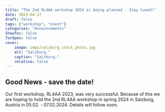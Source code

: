 ```yaml
---
title: "The 2nd RL4AA workshop 2024 is being planned - Stay tuned!"
date: 2023-04-27
draft: false
tags: ["workshop", "event"]
categories: "Announcements"
ShowToc: false
TocOpen: false
cover:
    image: imgs/salzburg_stock_photo.jpg
    alt: "Salzburg."
    caption: "Salzburg."
    relative: false
---
```


## Good News - save the date!

Our first workshop, RL4AA 2023, was very successful. Because of this we are hoping to hold the 2nd RL4AA workshop in spring 2024 in Salzburg, Austria in 05.02. - 07.02.2024. Details will follow soon.
